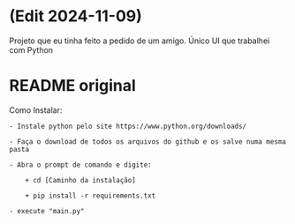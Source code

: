# (Edit 2024-11-09)
Projeto que eu tinha feito a pedido de um amigo. Único UI que trabalhei com Python

# README original
Como Instalar:

    - Instale python pelo site https://www.python.org/downloads/ 
    
    - Faça o download de todos os arquivos do github e os salve numa mesma pasta
    
    - Abra o prompt de comando e digite:
    
        + cd [Caminho da instalação]
        
        + pip install -r requirements.txt
        
    - execute "main.py"
    
